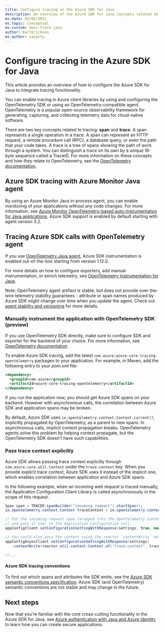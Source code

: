 ```yaml
---
title: Configure tracing in the Azure SDK for Java
description: An overview of the Azure SDK for Java concepts related to tracing
ms.date: 02/02/2021
ms.topic: conceptual
ms.custom: devx-track-java
author: KarlErickson
ms.author: savaity
---
```


# Configure tracing in the Azure SDK for Java

This article provides an overview of how to configure the Azure SDK for Java to integrate tracing functionality.

You can enable tracing in Azure client libraries by using and configuring the OpenTelemetry SDK or using an OpenTelemetry-compatible agent. OpenTelemetry is a popular open-source observability framework for generating, capturing, and collecting telemetry data for cloud-native software.

There are two key concepts related to tracing: **span** and **trace**. A span represents a single operation in a trace. A span can represent an HTTP request, a remote procedure call (RPC), a database query, or even the path that your code takes. A trace is a tree of spans showing the path of work through a system. You can distinguish a trace on its own by a unique 16-byte sequence called a TraceID. For more information on these concepts and how they relate to OpenTelemetry, see the [OpenTelemetry documentation](https://opentelemetry.io/docs/).

## Azure SDK tracing with Azure Monitor Java agent

By using an Azure Monitor Java in-process agent, you can enable monitoring of your applications without any code changes. For more information, see [Azure Monitor OpenTelemetry-based auto-instrumentation for Java applications](/azure/azure-monitor/app/java-in-process-agent). Azure SDK support is enabled by default starting with agent version 3.2.

## Tracing Azure SDK calls with OpenTelemetry agent

If you use [OpenTelemetry Java agent](https://github.com/open-telemetry/opentelemetry-java-instrumentation/), Azure SDK instrumentation is enabled out-of-the-box starting from version 1.12.0.

For more details on how to configure exporters, add manual instrumentation, or enrich telemetry, see [OpenTelemetry Instrumentation for Java](https://github.com/open-telemetry/opentelemetry-java-instrumentation).

Note: OpenTelemetry agent artifact is stable, but does not provide over-the-wire telemetry stability guarantees - attribute or span names produced by Azure SDK might change over time when you update the agent. Check out [agent stability and versioning](https://github.com/open-telemetry/opentelemetry-java-instrumentation/blob/main/VERSIONING.md#compatibility-requirements) for more details.

### Manually instrument the application with OpenTelemetry SDK (preview)

If you use OpenTelemetry SDK directly, make sure to configure SDK and exporter for the backend of your choice. For more information, see [OpenTelemetry documentation](https://opentelemetry.io/docs/instrumentation/java/manual_instrumentation/).

To enable Azure SDK tracing, add the latest `com.azure:azure-core-tracing-opentelemetry` packages to your application. For example, in Maven, add the following entry to your *pom.xml* file:

```xml
<dependency>
  <groupId>com.azure</groupId>
  <artifactId>azure-core-tracing-opentelemetry</artifactId>
</dependency>
```

If you run the application now, you should get Azure SDK spans on your backend. However with asynchronous calls, the correlation between Azure SDK and application spans may be broken.

By default, Azure SDK uses `io.opentelemetry.context.Context.current()`, implicitly propagated by OpenTelemetry, as a parent to new spans. In asynchronous calls, implicit context propagation breaks. OpenTelemetry agents solve this problem by helping context propagate, but the OpenTelemetry SDK doesn't have such capabilities.

### Pass trace context explicitly

Azure SDK allows passing trace context explicitly through `com.azure.core.util.Context` under the `trace-context` key. When you provide explicit trace context, Azure SDK uses it instead of the implicit one, which enables correlation between application and Azure SDK spans.

In the following example, when an incoming web request is traced manually, the Application Configuration Client Library is called asynchronously in the scope of this request.

```java
Span span = TRACER.spanBuilder("incoming request").startSpan();
io.opentelemetry.context.Context traceContext = io.opentelemetry.context.Context.root().with(span);

// Put the incoming-request span (wrapped into the OpenTelemetry Context) into the Azure SDK Context
// and pass it over to the Application Configuration call.
appConfigClient.setConfigurationSettingWithResponse(settings, true, new com.azure.core.util.Context("trace-context", traceContext));

// You could also pass the context using the reactor `contextWrite` method under the same `trace-context` key.
appConfigAsyncClient.setConfigurationSettingWithResponse(settings)
   .contextWrite(reactor.util.context.Context.of("trace-context", traceContext))

//...
```

#### Azure SDK tracing conventions

To find out which spans and attributes the SDK emits, see the [Azure SDK semantic conventions specification](https://github.com/Azure/azure-sdk/blob/main/docs/tracing/distributed-tracing-conventions.yml). Azure SDK (and OpenTelemetry) semantic conventions are not stable and may change in the future.

## Next steps

Now that you're familiar with the core cross-cutting functionality in the Azure SDK for Java, see [Azure authentication with Java and Azure Identity](identity.md) to learn how you can create secure applications.
